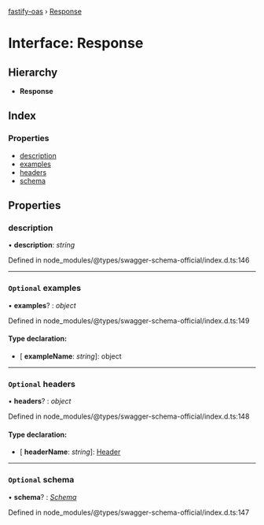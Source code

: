 [fastify-oas](../README.md) › [Response](response.md)

# Interface: Response

## Hierarchy

* **Response**

## Index

### Properties

* [description](response.md#description)
* [examples](response.md#optional-examples)
* [headers](response.md#optional-headers)
* [schema](response.md#optional-schema)

## Properties

###  description

• **description**: *string*

Defined in node_modules/@types/swagger-schema-official/index.d.ts:146

___

### `Optional` examples

• **examples**? : *object*

Defined in node_modules/@types/swagger-schema-official/index.d.ts:149

#### Type declaration:

* \[ **exampleName**: *string*\]: object

___

### `Optional` headers

• **headers**? : *object*

Defined in node_modules/@types/swagger-schema-official/index.d.ts:148

#### Type declaration:

* \[ **headerName**: *string*\]: [Header](header.md)

___

### `Optional` schema

• **schema**? : *[Schema](schema.md)*

Defined in node_modules/@types/swagger-schema-official/index.d.ts:147
